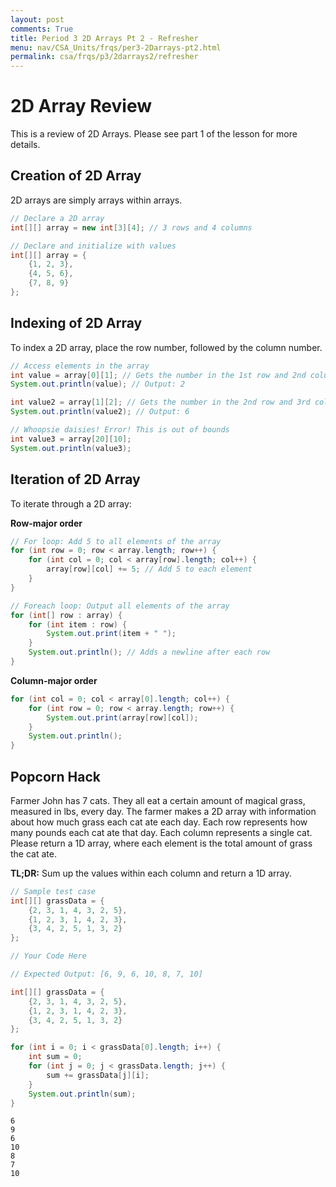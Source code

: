 ```yaml
---
layout: post
comments: True
title: Period 3 2D Arrays Pt 2 - Refresher
menu: nav/CSA_Units/frqs/per3-2Darrays-pt2.html
permalink: csa/frqs/p3/2darrays2/refresher
---
```


# 2D Array Review

This is a review of 2D Arrays. Please see part 1 of the lesson for more details.

## Creation of 2D Array

2D arrays are simply arrays within arrays.
```java
// Declare a 2D array
int[][] array = new int[3][4]; // 3 rows and 4 columns

// Declare and initialize with values
int[][] array = {
    {1, 2, 3},
    {4, 5, 6},
    {7, 8, 9}
};
```


## Indexing of 2D Array

To index a 2D array, place the row number, followed by the column number.
```java
// Access elements in the array
int value = array[0][1]; // Gets the number in the 1st row and 2nd column
System.out.println(value); // Output: 2

int value2 = array[1][2]; // Gets the number in the 2nd row and 3rd column
System.out.println(value2); // Output: 6

// Whoopsie daisies! Error! This is out of bounds
int value3 = array[20][10];
System.out.println(value3);
```


## Iteration of 2D Array

To iterate through a 2D array:

**Row-major order**
```java
// For loop: Add 5 to all elements of the array
for (int row = 0; row < array.length; row++) {
    for (int col = 0; col < array[row].length; col++) {
        array[row][col] += 5; // Add 5 to each element
    }
}

// Foreach loop: Output all elements of the array
for (int[] row : array) {
    for (int item : row) {
        System.out.print(item + " ");
    }
    System.out.println(); // Adds a newline after each row
}
```

**Column-major order**
```java
for (int col = 0; col < array[0].length; col++) {
    for (int row = 0; row < array.length; row++) {
        System.out.print(array[row][col]);
    }
    System.out.println();
}
```


## Popcorn Hack

Farmer John has 7 cats. They all eat a certain amount of magical grass, measured in lbs, every day. The farmer makes a 2D array with information about how much grass each cat ate each day. Each row represents how many pounds each cat ate that day. Each column represents a single cat. Please return a 1D array, where each element is the total amount of grass the cat ate.

**TL;DR:** Sum up the values within each column and return a 1D array.
```java
// Sample test case
int[][] grassData = {
    {2, 3, 1, 4, 3, 2, 5},
    {1, 2, 3, 1, 4, 2, 3},
    {3, 4, 2, 5, 1, 3, 2}
};

// Your Code Here

// Expected Output: [6, 9, 6, 10, 8, 7, 10]
```



```java
int[][] grassData = {
    {2, 3, 1, 4, 3, 2, 5},
    {1, 2, 3, 1, 4, 2, 3},
    {3, 4, 2, 5, 1, 3, 2}
};

for (int i = 0; i < grassData[0].length; i++) {
    int sum = 0;
    for (int j = 0; j < grassData.length; j++) {
        sum += grassData[j][i];
    }
    System.out.println(sum);
}
```

    6
    9
    6
    10
    8
    7
    10

